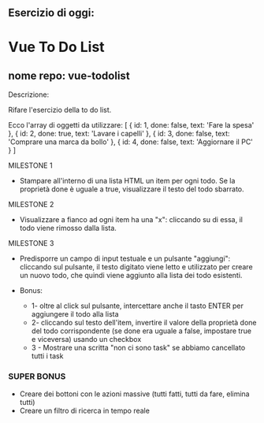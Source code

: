 ## Esercizio di oggi: 
# Vue To Do List

## nome repo: vue-todolist

Descrizione:

Rifare l'esercizio della to do list.

Ecco l'array di oggetti da utilizzare:
[
  { id: 1, done: false, text: 'Fare la spesa' },
  { id: 2, done: true, text: 'Lavare i capelli' },
  { id: 3, done: false, text: 'Comprare una marca da bollo' },
  { id: 4, done: false, text: 'Aggiornare il PC' }
]

MILESTONE 1
- Stampare all'interno di una lista HTML un item per ogni todo.
Se la proprietà done è uguale a true, visualizzare il testo del todo sbarrato.

MILESTONE 2
- Visualizzare a fianco ad ogni item ha una "x": cliccando su di essa, il todo viene rimosso dalla lista.

MILESTONE 3
- Predisporre un campo di input testuale e un pulsante "aggiungi": cliccando sul pulsante, il testo digitato viene letto e utilizzato per creare un nuovo todo, che quindi viene aggiunto alla lista dei todo esistenti.

- Bonus:
  - 1- oltre al click sul pulsante, intercettare anche il tasto ENTER per aggiungere il todo alla lista
  - 2- cliccando sul testo dell'item, invertire il valore della proprietà done del todo corrispondente (se done era uguale a false, impostare true e viceversa) usando un checkbox
  - 3 - Mostrare una scritta "non ci sono task" se abbiamo cancellato tutti i task

### SUPER BONUS
- Creare dei bottoni con le azioni massive (tutti fatti, tutti da fare, elimina tutti)
- Creare un filtro di ricerca in tempo reale